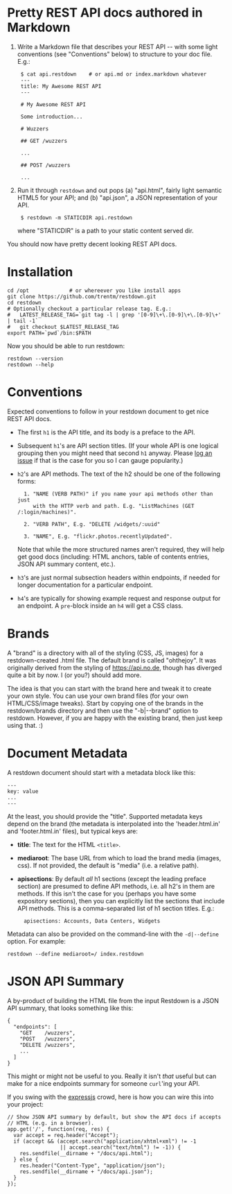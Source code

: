 # Pretty REST API docs authored in Markdown

1. Write a Markdown file that describes your REST API -- with some light
   conventions (see "Conventions" below) to structure to your doc file. E.g.:
   
        $ cat api.restdown    # or api.md or index.markdown whatever
        ---
        title: My Awesome REST API
        ---
        
        # My Awesome REST API
        
        Some introduction...
        
        # Wuzzers
        
        ## GET /wuzzers
        
        ...

        ## POST /wuzzers
        
        ...

2. Run it through `restdown` and out pops (a) "api.html", fairly light semantic
   HTML5 for your API; and (b) "api.json", a JSON representation of your API.
   
        $ restdown -m STATICDIR api.restdown

   where "STATICDIR" is a path to your static content served dir.

You should now have pretty decent looking REST API docs.


# Installation

    cd /opt             # or whereever you like install apps
    git clone https://github.com/trentm/restdown.git
    cd restdown
    # Optionally checkout a particular release tag. E.g.:
    #   LATEST_RELEASE_TAG=`git tag -l | grep '[0-9]\+\.[0-9]\+\.[0-9]\+' | tail -1`
    #   git checkout $LATEST_RELEASE_TAG
    export PATH=`pwd`/bin:$PATH

Now you should be able to run restdown:

    restdown --version
    restdown --help



# Conventions

Expected conventions to follow in your restdown document to get nice REST
API docs.

- The first `h1` is the API title, and its body is a preface to the API.

- Subsequent `h1`'s are API section titles. (If your whole API is one logical
  grouping then you might need that second `h1` anyway. Please [log an
  issue](https://github.com/trentm/restdown/issues) if that is the case
  for you so I can gauge popularity.)

- `h2`'s are API methods. The text of the h2 should be one of the following
  forms:
  
        1. "NAME (VERB PATH)" if you name your api methods other than just
           with the HTTP verb and path. E.g. "ListMachines (GET /:login/machines)".

        2. "VERB PATH", E.g. "DELETE /widgets/:uuid"
        
        3. "NAME", E.g. "flickr.photos.recentlyUpdated".

  Note that while the more structured names aren't required, they will help
  get good docs (including: HTML anchors, table of contents entries,
  JSON API summary content, etc.).
  
- `h3`'s are just normal subsection headers within endpoints, if needed for
  longer documentation for a particular endpoint.

- `h4`'s are typically for showing example request and response output for
  an endpoint. A `pre`-block inside an `h4` will get a CSS class.



# Brands

A "brand" is a directory with all of the styling (CSS, JS, images) for a
restdown-created .html file. The default brand is called "ohthejoy". It was
originally derived from the styling of <https://api.no.de>, though has
diverged quite a bit by now. I (or you?) should add more.

The idea is that you can start with the brand here and tweak it to create your
own style. You can use your own brand files (for your own HTML/CSS/image
tweaks). Start by copying one of the brands in the restdown/brands directory
and then use the "-b|--brand" option to restdown. However, if you are happy
with the existing brand, then just keep using that. :)



# Document Metadata

A restdown document should start with a metadata block like this:

    ---
    key: value
    ...
    ---

At the least, you should provide the "title". Supported metadata keys
depend on the brand (the metadata is interpolated into the 'header.html.in'
and 'footer.html.in' files), but typical keys are:

- **title**: The text for the HTML `<title>`.

- **mediaroot**: The base URL from which to load the brand media (images, css).
  If not provided, the default is "media" (i.e. a relative path).

- **apisections**: By default *all* h1 sections (except the leading preface section)
  are presumed to define API methods, i.e. all h2's in them are methods. If
  this isn't the case for you (perhaps you have some expository sections),
  then you can explicitly list the sections that include API methods. This
  is a comma-separated list of h1 section titles. E.g.:
  
        apisections: Accounts, Data Centers, Widgets

Metadata can also be provided on the command-line with the `-d|--define` option. For example:

    restdown --define mediaroot=/ index.restdown


# JSON API Summary

A by-product of building the HTML file from the input Restdown is a JSON
API summary, that looks something like this:

    {
      "endpoints": [
        "GET    /wuzzers", 
        "POST   /wuzzers", 
        "DELETE /wuzzers",
        ...
      ]
    }

This might or might not be useful to you. Really it isn't *that* useful
but can make for a nice endpoints summary for someone `curl`'ing your API.

If you swing with the [expressjs](http://expressjs.com) crowd, here is how
you can wire this into your project:

    // Show JSON API summary by default, but show the API docs if accepts
    // HTML (e.g. in a browser).
    app.get('/', function(req, res) {
      var accept = req.header("Accept");
      if (accept && (accept.search("application/xhtml+xml") != -1
                     || accept.search("text/html") != -1)) {
        res.sendfile(__dirname + "/docs/api.html");
      } else {
        res.header("Content-Type", "application/json");
        res.sendfile(__dirname + "/docs/api.json");
      }
    });

